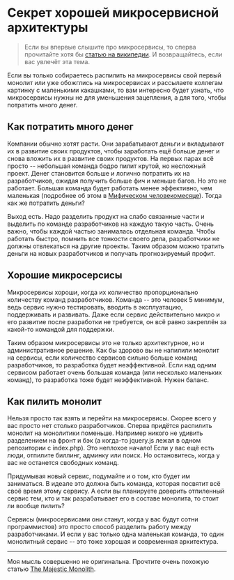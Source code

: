 # Секрет хорошей микросервисной архитектуры

> Если вы впервые слышите про микросервисы, то сперва прочитайте хотя бы [статью на википедии](https://ru.wikipedia.org/wiki/%D0%9C%D0%B8%D0%BA%D1%80%D0%BE%D1%81%D0%B5%D1%80%D0%B2%D0%B8%D1%81%D0%BD%D0%B0%D1%8F_%D0%B0%D1%80%D1%85%D0%B8%D1%82%D0%B5%D0%BA%D1%82%D1%83%D1%80%D0%B0). И возвращайтесь, если вас увлечёт эта тема.

Если вы только собираетесь распилить на микросервисы свой первый монолит или уже обожглись на микросервисах и рассылаете коллегам картинку с маленькими какашками, то вам интересно будет узнать, что микросервисы нужны не для уменьшения зацепления, а для того, чтобы потратить много денег.


## Как потратить много денег

Компании обычно хотят расти. Они зарабатывают деньги и вкладывают их в развитие своих продуктов, чтобы заработать ещё больше денег и снова вложить их в развитие своих продуктов. На первых парах всё просто -- небольшая команда бодро пилит крутой, но несложный проект. Денег становится больше и логично потратить их на разработчиков, ожидая получить больше фич и меньше багов. Но это не работает. Большая команда будет работать менее эффективно, чем маленькая (подробнее об этом в [Мифическом человекомесяце](https://ru.wikipedia.org/wiki/%D0%9C%D0%B8%D1%84%D0%B8%D1%87%D0%B5%D1%81%D0%BA%D0%B8%D0%B9_%D1%87%D0%B5%D0%BB%D0%BE%D0%B2%D0%B5%D0%BA%D0%BE-%D0%BC%D0%B5%D1%81%D1%8F%D1%86)). Тогда как же потратить деньги?

Выход есть. Надо разделить продукт на слабо связанные части и выделить по команде разработчиков на каждую такую часть. Очень важно, чтобы каждой частью занималась отдельная команда. Чтобы работать быстро, помнить все тонкости своего дела, разработчики не должны отвлекаться на другие проекты. Таким образом можно тратить деньги на новых разработчиков и получать прогнозируемый профит.


## Хорошие микросерсисы

Микросервисы хороши, когда их количество пропорционально количеству команд разработчиков. Команда -- это человек 5 минимум, ведь сервис нужно тестировать, вводить в эксплуатацию, поддерживать и развивать. Даже если сервис действительно микро и его развитие после разработки не требуется, он всё равно закреплён за какой-то командой для поддержки.

Таким образом микросервисы это не только архитектурное, но и административное решение. Как бы здорово вы не напилили монолит на сервисы, если количество сервисов сильно больше команд разработчиков, то разработка будет неэффективной. Если над одним сервисом работает очень большая команда (или несколько маленьких команд), то разработка тоже будет неэффективной. Нужен баланс.


## Как пилить монолит

Нельзя просто так взять и перейти на микросервисы. Скорее всего у вас просто нет столько разработчиков. Сперва придётся распилить монолит на монолитики поменьше. Например никого не удивить разделением на фронт и бэк (а когда-то jquery.js лежал в одном репозитории с index.php). Это неплохое начало! Если у вас ещё есть люди, отпилите биллинг, админку или поиск. Но остановитесь, когда у вас не останется свободных команд.

Придумывая новый сервис, подумайте и о том, кто будет им заниматься. В идеале это должна быть команда, которая посвятит всё своё время этому сервису. А если вы планируете доверить отпиленный сервис тем, кто и так разрабатывает его в составе монолита, то стоит ли вообще пилить?

Сервисы (микросервисами они станут, когда у вас будут сотни программистов) это просто способ разделить работу между разработчиками. И если у вас только одна маленькая команда, то один монолитный сервис -- это тоже хорошая и современная архитектура.

--------------------------

Моя мысль совершенно не оригинальна. Прочтите очень похожую статью [The Majestic Monolith](https://m.signalvnoise.com/the-majestic-monolith/).
